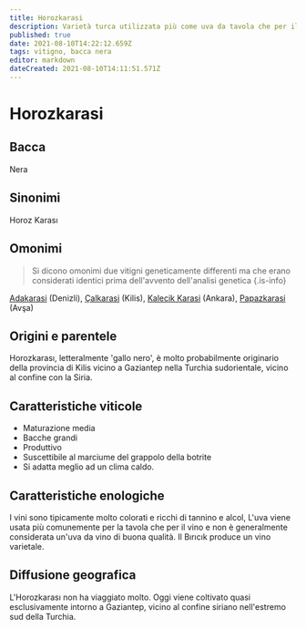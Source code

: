 ```yaml
---
title: Horozkarasi
description: Varietà turca utilizzata più come uva da tavola che per il vino
published: true
date: 2021-08-10T14:22:12.659Z
tags: vitigno, bacca nera
editor: markdown
dateCreated: 2021-08-10T14:11:51.571Z
---
```


# Horozkarasi

## Bacca
Nera

## Sinonimi
Horoz Karası

## Omonimi
> Si dicono omonimi due vitigni geneticamente differenti ma che erano considerati identici prima dell'avvento dell'analisi genetica
{.is-info}

[Adakarasi](/vitigni/bacca-nera/adakarasi) (Denizli), [Çalkarasi](/vitigni/bacca-nera/calkarasi) (Kilis), [Kalecik Karasi](/vitigni/bacca-nera/kalecik-karasi) (Ankara), [Papazkarasi](/vitigni/bacca-nera/papazkarasi) (Avşa)

## Origini e parentele
Horozkarası, letteralmente 'gallo nero', è molto probabilmente originario della provincia di Kilis vicino a Gaziantep nella Turchia sudorientale, vicino al confine con la Siria.

## Caratteristiche viticole

- Maturazione media 
- Bacche grandi
- Produttivo
- Suscettibile al marciume del grappolo della botrite
- Si adatta meglio ad un clima caldo.

## Caratteristiche enologiche

I vini sono tipicamente molto colorati e ricchi di tannino e alcol, L'uva viene usata più comunemente per la tavola che per il vino e non è generalmente considerata un'uva da vino di buona qualità. Il Bırıcık produce un vino varietale.

## Diffusione geografica
L'Horozkarası non ha viaggiato molto. Oggi viene coltivato quasi esclusivamente intorno a Gaziantep, vicino al confine siriano nell'estremo sud della Turchia.


